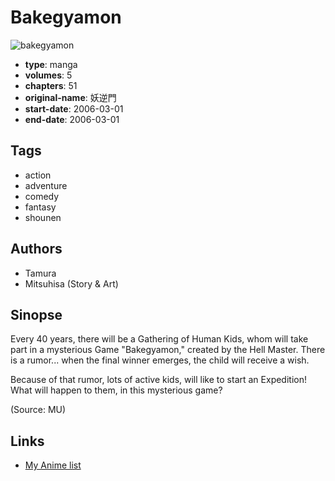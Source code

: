 # Bakegyamon

![bakegyamon](https://cdn.myanimelist.net/images/manga/1/208801.jpg)

-   **type**: manga
-   **volumes**: 5
-   **chapters**: 51
-   **original-name**: 妖逆門
-   **start-date**: 2006-03-01
-   **end-date**: 2006-03-01

## Tags

-   action
-   adventure
-   comedy
-   fantasy
-   shounen

## Authors

-   Tamura
-   Mitsuhisa (Story & Art)

## Sinopse

Every 40 years, there will be a Gathering of Human Kids, whom will take part in a mysterious Game "Bakegyamon," created by the Hell Master. There is a rumor... when the final winner emerges, the child will receive a wish.

Because of that rumor, lots of active kids, will like to start an Expedition! What will happen to them, in this mysterious game?

(Source: MU)

## Links

-   [My Anime list](https://myanimelist.net/manga/13491/Bakegyamon)
